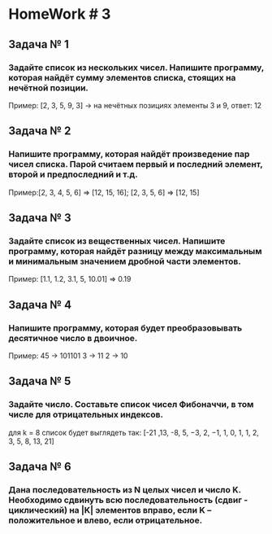 # HomeWork # 3

## Задача № 1
### Задайте список из нескольких чисел. Напишите программу, которая найдёт сумму элементов списка, стоящих на нечётной позиции.

Пример: [2, 3, 5, 9, 3] -> на нечётных позициях элементы 3 и 9, ответ: 12


## Задача № 2
### Напишите программу, которая найдёт произведение пар чисел списка. Парой считаем первый и последний элемент, второй и предпоследний и т.д.

Пример:[2, 3, 4, 5, 6] => [12, 15, 16];
       [2, 3, 5, 6] => [12, 15]

## Задача № 3
### Задайте список из вещественных чисел. Напишите программу, которая найдёт разницу между максимальным и минимальным значением дробной части элементов.

Пример:
 [1.1, 1.2, 3.1, 5, 10.01] => 0.19

## Задача № 4
### Напишите программу, которая будет преобразовывать десятичное число в двоичное.

Пример:
45 -> 101101
3 -> 11
2 -> 10

## Задача № 5
### Задайте число. Составьте список чисел Фибоначчи, в том числе для отрицательных индексов.

для k = 8 список будет выглядеть так: [-21 ,13, -8, 5, −3, 2, −1, 1, 0, 1, 1, 2, 3, 5, 8, 13, 21]

## Задача № 6
### Дана последовательность из N целых чисел и число K. Необходимо сдвинуть всю последовательность (сдвиг - циклический) на |K| элементов вправо, если K – положительное и влево, если отрицательное.
